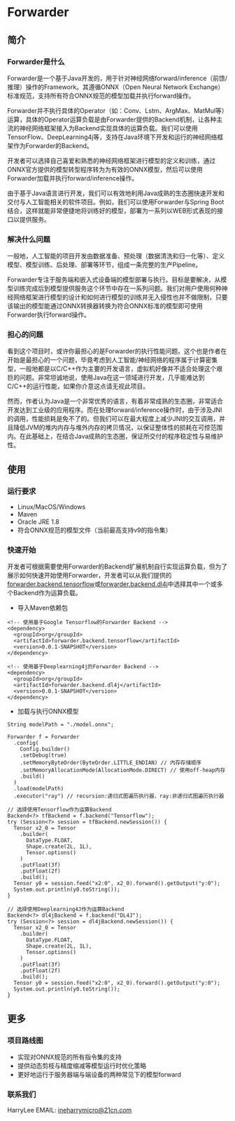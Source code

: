 # Forwarder

## 简介
### Forwarder是什么

Forwarder是一个基于Java开发的，用于针对神经网络forward/inference（前馈/推理）操作的Framework。其遵循ONNX（Open Neural Network Exchange）标准规范，支持所有符合ONNX规范的模型加载并执行forward操作。

Forwarder并不执行具体的Operator（如：Conv、Lstm、ArgMax、MatMul等）运算，具体的Operator运算负载是由Forwarder提供的Backend机制，让各种主流的神经网络框架接入为Backend实现具体的运算负载。我们可以使用TensorFlow、DeepLearning4j等，支持在Java环境下开发和运行的神经网络框架作为Forwarder的Backend。

开发者可以选择自己喜爱和熟悉的神经网络框架进行模型的定义和训练，通过ONNX官方提供的模型转型程序转为为有效的ONNX模型，然后可以使用Forwarder加载并执行forward/inference操作。

由于基于Java语言进行开发，我们可以有效地利用Java成熟的生态圈快速开发和交付与人工智能相关的软件项目。例如，我们可以使用Forwarder与Spring Boot结合，这样就能非常便捷地将训练好的模型，部署为一系列以WEB形式表现的接口以提供服务。

### 解决什么问题
一般地，人工智能的项目开发由数据准备、预处理（数据清洗和归一化等）、定义模型、模型训练、后处理、部署等环节，组成一条完整的生产Pipeline。

Forwarder专注于服务端和嵌入式设备端的模型部署与执行。目标是要解决，从模型训练完成后到模型提供服务这个环节中存在一系列问题。我们对用户使用何种神经网络框架进行模型的设计和如何进行模型的训练并无入侵性也并不做限制，只要该输出的模型能通过ONNX转换器转换为符合ONNX标准的模型即可使用Forwarder执行forward操作。

### 担心的问题
看到这个项目时，或许你最担心的是Forwarder的执行性能问题。这个也是作者在开始是最担心的一个问题，毕竟考虑到人工智能/神经网络的程序属于计算密集型，一般地都是以C/C++作为主要的开发语言，虚拟机好像并不适合处理这个艰巨的问题。非常坦诚地说，使用Java在这一领域进行开发，几乎能难达到C/C++的运行性能，如果你介意这点请无视此项目。

然而，作者认为Java是一个非常优秀的语言，有着非常成熟的生态圈，非常适合开发达到工业级的应用程序。而在处理forward/inference操作时，由于涉及JNI的调用，性能损耗是免不了的。但我们可以在最大程度上减少JNI的交互调用，并且降低JVM的堆内内存与堆外内存的拷贝情况，以保证整体性的损耗在可控范围内。在此基础上，在结合Java成熟的生态圈，保证所交付的程序稳定性与易维护性。

## 使用
### 运行要求
* Linux/MacOS/Windows
* Maven
* Oracle JRE 1.8
* 符合ONNX规范的模型文件（当前最高支持v9的指令集）
### 快速开始
开发者可根据需要使用Forwarder的Backend扩展机制自行实现运算负载，但为了展示如何快速开始使用Forwarder，开发者可以从我们提供的[forwarder.backend.tensorflow](https://github.com/onnx4j/forwarder.backend.tensorflow)或[forwarder.backend.dl4j](https://github.com/onnx4j/forwarder.backend.dl4j)中选择其中一个或多个Backend作为运算负载。

* 导入Maven依赖包
```
<!-- 使用基于Google Tensorflow的Forwarder Backend -->
<dependency>
  <groupId>org</groupId>
  <artifactId>forwarder.backend.tensorflow</artifactId>
  <version>0.0.1-SNAPSHOT</version>
</dependency>

<!-- 使用基于Deeplearning4j的Forwarder Backend -->
<dependency>
  <groupId>org</groupId>
  <artifactId>forwarder.backend.dl4j</artifactId>
  <version>0.0.1-SNAPSHOT</version>
</dependency>
```

* 加载与执行ONNX模型
```
String modelPath = "./model.onnx";

Forwarder f = Forwarder
  .config(
    Config.builder()
    .setDebug(true)
    .setMemoryByteOrder(ByteOrder.LITTLE_ENDIAN) // 内存存储顺序
    .setMemoryAllocationMode(AllocationMode.DIRECT) // 使用off-heap内存
    .build()
  )
  .load(modelPath)
  .executor("ray") // recursion:递归式图遍历执行器，ray:非递归式图遍历执行器

// 选择使用Tensorflow作为运算Backend
Backend<?> tfBackend = f.backend("Tensorflow");
try (Session<?> session = tfBackend.newSession()) {
  Tensor x2_0 = Tensor
    .builder(
      DataType.FLOAT, 
      Shape.create(2L, 1L), 
      Tensor.options()
    )
    .putFloat(3f)
    .putFloat(2f)
    .build();
  Tensor y0 = session.feed("x2:0", x2_0).forward().getOutput("y:0");
  System.out.println(y0.toString());
}

// 选择使用Deeplearning4J作为运算Backend
Backend<?> dl4jBackend = f.backend("DL4J");
try (Session<?> session = dl4jBackend.newSession()) {
  Tensor x2_0 = Tensor
    .builder(
      DataType.FLOAT, 
      Shape.create(2L, 1L), 
      Tensor.options()
    )
    .putFloat(3f)
    .putFloat(2f)
    .build();
  Tensor y0 = session.feed("x2:0", x2_0).forward().getOutput("y:0");
  System.out.println(y0.toString());
}
```

## 更多
### 项目路线图
* 实现对ONNX规范的所有指令集的支持
* 提供动态剪枝与精度缩减等模型运行时优化策略
* 更好地运行于服务器端与端设备的两种常见下的模型forward
### 联系我们
HarryLee
EMAIL: ineharrymicro@21cn.com
